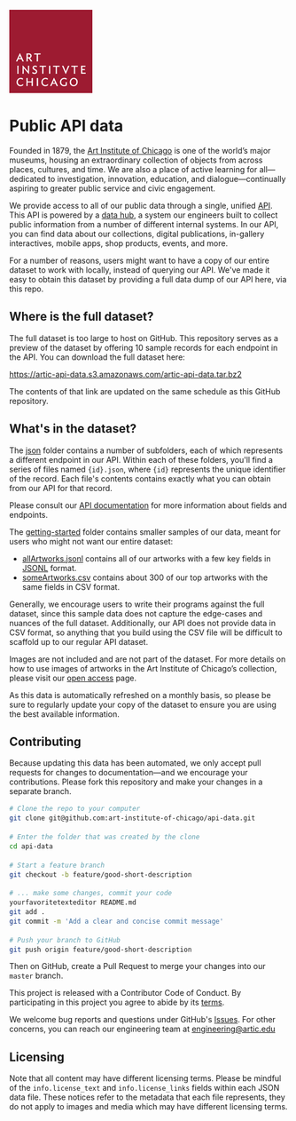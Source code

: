 ![Art Institute of Chicago](https://raw.githubusercontent.com/Art-Institute-of-Chicago/template/master/aic-logo.gif)

# Public API data

Founded in 1879, the [Art Institute of Chicago](https://www.artic.edu) is one of the world’s major museums, housing an extraordinary collection of objects from across places, cultures, and time. We are also a place of active learning for all—dedicated to investigation, innovation, education, and dialogue—continually aspiring to greater public service and civic engagement.

We provide access to all of our public data through a single, unified [API](https://api.artic.edu/docs). This API is powered by a [data hub](https://github.com/art-institute-of-chicago/data-aggregator), a system our engineers built to collect public information from a number of different internal systems. In our API, you can find data about our collections, digital publications, in-gallery interactives, mobile apps, shop products, events, and more.

For a number of reasons, users might want to have a copy of our entire dataset to work with locally, instead of querying our API. We've made it easy to obtain this dataset by providing a full data dump of our API here, via this repo.


## Where is the full dataset?

The full dataset is too large to host on GitHub. This repository serves as a preview of the dataset by offering 10 sample records for each endpoint in the API. You can download the full dataset here:

https://artic-api-data.s3.amazonaws.com/artic-api-data.tar.bz2

The contents of that link are updated on the same schedule as this GitHub repository.


## What's in the dataset?

The [json](json) folder contains a number of subfolders, each of which represents a different endpoint in our API. Within each of these folders, you'll find a series of files named `{id}.json`, where `{id}` represents the unique identifier of the record. Each file's contents contains exactly what you can obtain from our API for that record.

Please consult our [API documentation](https://api.artic.edu/docs) for more information about fields and endpoints.

The [getting-started](getting-started) folder contains smaller samples of our data, meant for users who might not want our entire dataset:

 * [allArtworks.jsonl](getting-started/allArtworks.jsonl) contains all of our artworks with a few key fields in [JSONL](http://jsonlines.org/) format.
 * [someArtworks.csv](getting-started/someArtworks.csv) contains about 300 of our top artworks with the same fields in CSV format.

Generally, we encourage users to write their programs against the full dataset, since this sample data does not capture the edge-cases and nuances of the full dataset. Additionally, our API does not provide data in CSV format, so anything that you build using the CSV file will be difficult to scaffold up to our regular API dataset.

Images are not included and are not part of the dataset. For more details on how to use images of artworks in the Art Institute of Chicago’s collection, please visit our [open access](https://www.artic.edu/open-access) page.

As this data is automatically refreshed on a monthly basis, so please be sure to regularly update your copy of the dataset to ensure you are using the best available information.


## Contributing

Because updating this data has been automated, we only accept pull requests for changes to documentation—and we encourage your contributions. Please fork this repository and make your changes in a separate branch.

```bash
# Clone the repo to your computer
git clone git@github.com:art-institute-of-chicago/api-data.git

# Enter the folder that was created by the clone
cd api-data

# Start a feature branch
git checkout -b feature/good-short-description

# ... make some changes, commit your code
yourfavoritetexteditor README.md
git add .
git commit -m 'Add a clear and concise commit message'

# Push your branch to GitHub
git push origin feature/good-short-description
```

Then on GitHub, create a Pull Request to merge your changes into our `master` branch.

This project is released with a Contributor Code of Conduct. By participating in this project you agree to abide by its [terms](CODE_OF_CONDUCT.md).

We welcome bug reports and questions under GitHub's [Issues](issues). For other concerns, you can reach our engineering team at [engineering@artic.edu](mailto:engineering@artic.edu)


## Licensing

Note that all content may have different licensing terms. Please be mindful of the `info.license_text` and `info.license_links` fields within each JSON data file. These notices refer to the metadata that each file represents, they do not apply to images and media which may have different licensing terms.
